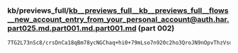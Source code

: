 ### kb/previews_full/kb__previews_full__kb__previews_full__flows__new_account_entry_from_your_personal_account@auth.har.part025.md.part001.md.part001.md (part 002)

```md
7TG2L73nSc8/crsDnCa18qBm78ycNGChaq+hi0+79mLso7n920c2ho3QroJN9nOpvThzVsqE64DrORDdYRKl3T7Byrbln4fXAm8T7hY0XbqMCOTypYdNUFa0lzp5btoihgV3IIRlff5Nn
```

```
